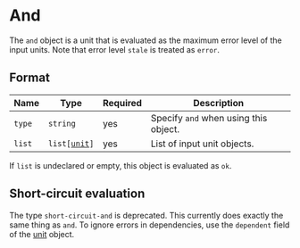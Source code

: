 # And

The `and` object is a unit that is evaluated as the maximum error level of the input units.
Note that error level `stale` is treated as `error`.

## Format

| Name   | Type                                   | Required | Description                           |
| ------ | -------------------------------------- | -------- | ------------------------------------- |
| `type` | <code>string</code>                    | yes      | Specify `and` when using this object. |
| `list` | <code>list\[[unit](../unit.md)]</code> | yes      | List of input unit objects.           |

If `list` is undeclared or empty, this object is evaluated as `ok`.

## Short-circuit evaluation

The type `short-circuit-and` is deprecated. This currently does exactly the same thing as `and`.
To ignore errors in dependencies, use the `dependent` field of the [unit](../unit.md) object.
